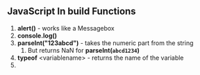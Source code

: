 JavaScript In build Functions
---
1. **alert()** - works like a Messagebox  
1. **console.log()**  
1. **parseInt("123abcd")** - takes the numeric part from the string  
    1. But returns NaN for **parseInt(`abcd1234`)** 
1. **typeof** \<variablename> - returns the name of the variable
1. 
